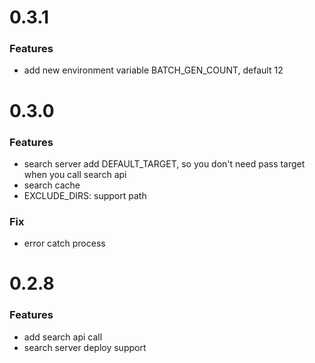 # 0.3.1
### Features
- add new environment variable BATCH_GEN_COUNT, default 12
# 0.3.0
### Features
- search server add DEFAULT_TARGET, so you don't need pass target when you call search api
- search cache
- EXCLUDE_DIRS: support path

### Fix
- error catch process

# 0.2.8

### Features
- add search api call
- search server deploy support